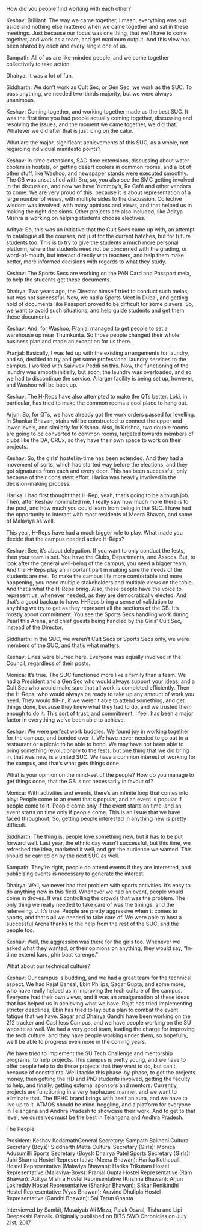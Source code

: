 
How did you people find working with each other?


Keshav: Brilliant. The way we came together, I mean, everything was put aside and nothing else mattered when we came together and sat in these meetings. Just because our focus was one thing, that we’ll have to come together, and work as a team, and get maximum output. And this view has been shared by each and every single one of us.


Sampath: All of us are like-minded people, and we come together collectively to take action.


Dhairya: It was a lot of fun.


Siddharth: We don’t work as Cult Sec, or Gen Sec, we work as the SUC. To pass anything, we needed two-thirds majority, but we were always unanimous.


Keshav: Coming together, and working together made us the best SUC. It was the first time you had people actually coming together, discussing and resolving the issues, and the moment we came together, we did that. Whatever we did after that is just icing on the cake.





What are the major, significant achievements of this SUC, as a whole, not regarding individual manifesto points?


Keshav: In-time extensions, SAC-time extensions, discussing about water coolers in hostels, or getting desert coolers in common rooms, and a lot of other stuff, like Washoo, and newspaper stands were executed smoothly. The GB was unsatisfied with Bru, so, you also see the SMC getting involved in the discussion, and now we have Yummpy’s, Ra Café and other vendors to come. We are very proud of this, because it is about representation of a large number of views, with multiple sides to the discussion. Collective wisdom was involved, with many opinions and views, and that helped us in making the right decisions. Other projects are also included, like Aditya Mishra is working on helping students choose electives.


Aditya: So, this was an initiative that the Cult Secs came up with, an attempt to catalogue all the courses, not just for the current batches, but for future students too. This is to try to give the students a much more personal platform, where the students need not be concerned with the grading, or word-of-mouth, but interact directly with teachers, and help them make better, more informed decisions with regards to what they study.


Keshav: The Sports Secs are working on the PAN Card and Passport mela, to help the students get these documents.


Dhairya: Two years ago, the Director himself tried to conduct such melas, but was not successful. Now, we had a Sports Meet in Dubai, and getting hold of documents like Passport proved to be difficult for some players. So, we want to avoid such situations, and help guide students and get them these documents.


Keshav: And, for Washoo, Pranjal managed to get people to set a warehouse up near Thumkunta. So those people changed their whole business plan and made an exception for us there.


Pranjal: Basically, I was fed up with the existing arrangements for laundry, and so, decided to try and get some professional laundry services to the campus. I worked with Saivivek Peddi on this. Now, the functioning of the laundry was smooth initially, but soon, the laundry was overloaded, and so we had to discontinue the service. A larger facility is being set up, however, and Washoo will be back up.


Keshav: The H-Reps have also attempted to make the QTs better. Loki, in particular, has tried to make the common rooms a cool place to hang out.


Arjun: So, for QTs, we have already got the work orders passed for levelling. In Shankar Bhavan, stairs will be constructed to connect the upper and lower levels, and similarly for Krishna. Also, in Krishna, two double rooms are going to be converted to common rooms, targeted towards members of clubs like the DA, CRUx, so they have their own space to work on their projects.


Keshav: So, the girls’ hostel in-time has been extended. And they had a movement of sorts, which had started way before the elections, and they got signatures from each and every door. This has been successful, only because of their consistent effort. Harika was heavily involved in the decision-making process.


Harika: I had first thought that H-Rep, yeah, that’s going to be a tough job. Then, after Keshav nominated me, I really saw how much more there is to the post, and how much you could learn from being in the SUC. I have had the opportunity to interact with most residents of Meera Bhavan, and some of Malaviya as well.





This year, H-Reps have had a much bigger role to play. What made you decide that the campus needed active H-Reps?


Keshav: See, it’s about delegation. If you want to only conduct the fests, then your team is set. You have the Clubs, Departments, and Assocs. But, to look after the general well-being of the campus, you need a bigger team. And the H-Reps play an important part in making sure the needs of the students are met. To make the campus life more comfortable and more happening, you need multiple stakeholders and multiple views on the table. And that’s what the H-Reps bring. Also, these people have the voice to represent us, whenever needed, as they are democratically elected. And that’s a good backup to have. H-Reps bring a sense of validation to anything we try to get as they represent all the sections of the GB. It’s mostly about commitment. You see the Sports Secs handling work during Pearl this Arena, and chief guests being handled by the Girls’ Cult Sec, instead of the Director.


Siddharth: In the SUC, we weren’t Cult Secs or Sports Secs only, we were members of the SUC, and that’s what matters.


Keshav: Lines were blurred here. Everyone was equally involved in the Council, regardless of their posts.


Monica: It’s true. The SUC functioned more like a family than a team. We had a President and a Gen Sec who would always support your ideas, and a Cult Sec who would make sure that all work is completed efficiently. Then the H-Reps, who would always be ready to take up any amount of work you need. They would fill-in, if we weren’t able to attend something, and get things done, because they knew what they had to do, and we trusted them enough to do it. This sort of trust, and commitment, I feel, has been a major factor in everything we’ve been able to achieve.


Keshav: We were perfect work buddies. We found joy in working together for the campus, and bonded over it. We have never needed to go out to a restaurant or a picnic to be able to bond. We may have not been able to bring something revolutionary to the fests, but one thing that we did bring in, that was new, is a united SUC. We have a common interest of working for the campus, and that’s what gets things done.





What is your opinion on the mind-set of the people? How do you manage to get things done, that the GB is not necessarily in favour of?


Monica: With activities and events, there’s an infinite loop that comes into play: People come to an event that’s popular, and an event is popular if people come to it. People come only if the event starts on time, and an event starts on time only if people come. This is an issue that we have faced throughout. So, getting people interested in anything new is pretty difficult.


Siddharth: The thing is, people love something new, but it has to be put forward well. Last year, the ethnic day wasn’t successful, but this time, we refreshed the idea, marketed it well, and got the audience we wanted. This should be carried on by the next SUC as well.


Sampath: They’re right, people do attend events if they are interested, and publicising events is necessary to generate the interest.


Dhairya: Well, we never had that problem with sports activities. It’s easy to do anything new in this field. Whenever we had an event, people would come in droves. It was controlling the crowds that was the problem. The only thing we really needed to take care of was the timings, and the refereeing. J: It’s true. People are pretty aggressive when it comes to sports, and that’s all we needed to take care of. We were able to host a successful Arena thanks to the help from the rest of the SUC, and the people too.


Keshav: Well, the aggression was there for the girls too. Whenever we asked what they wanted, or their opinions on anything, they would say, “In-time extend karo, phir baat karenge.”





What about our technical culture?


Keshav: Our campus is budding, and we had a great team for the technical aspect. We had Rajat Bansal, Ebin Philips, Sagar Gupta, and some more, who have really helped us in improving the tech culture of the campus. Everyone had their own views, and it was an amalgamation of these ideas that has helped us in achieving what we have. Rajat has tried implementing stricter deadlines, Ebin has tried to lay out a plan to combat the event fatigue that we have. Sagar and Dhairya Gandhi have been working on the 212 tracker and Cashless Campus, and we have people working on the SU website as well. We had a very good team, leading the charge for improving the tech culture, and they have people working under them, so hopefully, we’ll be able to progress even more in the coming years.


We have tried to implement the SU Tech Challenge and mentorship programs, to help projects. This campus is pretty young, and we have to offer people help to do these projects that they want to do, but can’t, because of constraints. We’ll tackle this phase-by-phase, to get the projects money, then getting the HD and PhD students involved, getting the faculty to help, and finally, getting external sponsors and mentors. Currently, projects are functioning in a very haphazard manner, and we want to eliminate that. The BPHC brand brings with itself an aura, and we have to live up to it. ATMOS should be mind-boggling, and a platform for everyone in Telangana and Andhra Pradesh to showcase their work. And to get to that level, we ourselves must be the best in Telangana and Andhra Pradesh.


The People


President: Keshav KedarnathGeneral Secretary: Sampath Balineni Cultural Secretary (Boys): Siddharth Metta Cultural Secretary (Girls): Monica Adusumilli Sports Secretary (Boys): Dhairya Patel Sports Secretary (Girls): Juhi Sharma Hostel Representative (Meera Bhawan): Harika Kothapalli Hostel Representative (Malaviya Bhawan): Harika Trikutam Hostel Representative (Malaviya-Boys): Pranjal Gupta Hostel Representative (Ram Bhawan): Aditya Mishra Hostel Representative (Krishna Bhawan): Arjun Lokireddy Hostel Representative (Shankar Bhawan): Srikar Renikindhi Hostel Representative (Vyas Bhawan): Aravind Dhulipla Hostel Representative (Gandhi Bhawan): Sai Tarun Ghanta


Interviewed by Samkit, Musaiyab Ali Mirza, Palak Oswal, Tisha and Lipi Deepakshi Patnaik. Originally published on BITS SWD Chronicles on July 21st, 2017

